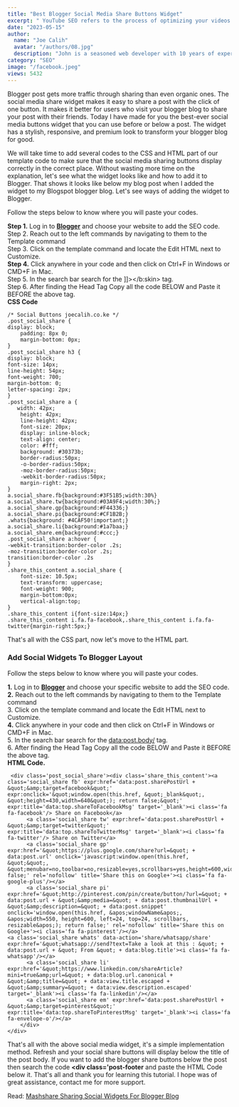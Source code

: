 ```yaml
---
title: "Best Blogger Social Media Share Buttons Widget"
excerpt: " YouTube SEO refers to the process of optimizing your videos for search engines such as Google and YouTube."
date: "2023-05-15"
author:
  name: "Joe Calih"
  avatar: "/authors/08.jpg"
  description: "John is a seasoned web developer with 10 years of experience in React and Next.js."
category: "SEO"
image: "/facebook.jpeg"
views: 5432
---
```



Blogger post gets more traffic through sharing than even organic ones. The social media share widget makes it easy to share a post with the click of one button. It makes it better for users who visit your blogger blog to share your post with their friends. Today I have made for you the best-ever social media buttons widget that you can use before or below a post. The widget has a stylish, responsive, and premium look to transform your blogger blog for good.

We will take time to add several codes to the CSS and HTML part of our template code to make sure that the social media sharing buttons display correctly in the correct place. Without wasting more time on the explanation, let's see what the widget looks like and how to add it to Blogger. That shows it looks like below my blog post when I added the widget to my Blogspot blogger blog. Let's see ways of adding the widget to Blogger.

Follow the steps below to know where you will paste your codes.

**Step 1.** Log in to [**Blogger**](http://blogger.com/) and choose your website to add the SEO code.  
Step 2. Reach out to the left commands by navigating to them to the Template command  
Step 3. Click on the template command and locate the Edit HTML next to Customize.  
**Step 4.** Click anywhere in your code and then click on Ctrl+F in Windows or CMD+F in Mac.  
Step 5. In the search bar search for the ]]></b:skin> tag.  
Step 6. After finding the Head Tag Copy all the code BELOW and Paste it BEFORE the above tag.  
**CSS Code**

```
/* Social Buttons joecalih.co.ke */
.post_social_share {
display: block;
    padding: 8px 0;
    margin-bottom: 0px;
}
.post_social_share h3 {
display: block;
font-size: 14px;
line-height: 54px;
font-weight: 700;
margin-bottom: 0;
letter-spacing: 2px;
}
.post_social_share a {
   width: 42px;
    height: 42px;
    line-height: 42px;
    font-size: 20px;
    display: inline-block;
    text-align: center;
    color: #fff;
    background: #30373b;
    border-radius:50px;
    -o-border-radius:50px;
    -moz-border-radius:50px;
    -webkit-border-radius:50px;
    margin-right: 2px;
}
a.social_share.fb{background:#3F51B5;width:30%}
a.social_share.tw{background:#03A9F4;width:30%;}
a.social_share.gp{background:#F44336;}
a.social_share.pi{background:#CF1B2B;}
.whats{background: #4CAF50!important;}
a.social_share.li{background:#1a7baa;}
a.social_share.em{background:#ccc;}
.post_social_share a:hover {
-webkit-transition:border-color .2s;
-moz-transition:border-color .2s;
transition:border-color .2s
}
.share_this_content a.social_share {
    font-size: 10.5px;
    text-transform: uppercase;
    font-weight: 900;
    margin-bottom:0px;
    vertical-align:top;
}
.share_this_content i{font-size:14px;}
.share_this_content i.fa.fa-facebook,.share_this_content i.fa.fa-twitter{margin-right:5px;}
```

That's all with the CSS part, now let's move to the HTML part.

### Add Social Widgets To Blogger Layout

Follow the steps below to know where you will paste your codes.

**1.** Log in to [**Blogger**](http://blogger.com/) and choose your specific website to add the SEO code.  
**2.** Reach out to the left commands by navigating to them to the Template command  
3. Click on the template command and locate the Edit HTML next to Customize.  
**4.** Click anywhere in your code and then click on Ctrl+F in Windows or CMD+F in Mac.  
5. In the search bar search for the <data:post.body/> tag.  
6. After finding the Head Tag Copy all the code BELOW and Paste it BEFORE the above tag.  
**HTML Code.**

```
 <div class='post_social_share'><div class='share_this_content'><a class='social_share fb' expr:href='data:post.sharePostUrl + &quot;&amp;target=facebook&quot;' expr:onclick='&quot;window.open(this.href, &quot;_blank&quot;, &quot;height=430,width=640&quot;); return false;&quot;' expr:title='data:top.shareToFacebookMsg' target='_blank'><i class='fa fa-facebook'/> Share on Facebook</a>
      <a class='social_share tw' expr:href='data:post.sharePostUrl + &quot;&amp;target=twitter&quot;' expr:title='data:top.shareToTwitterMsg' target='_blank'><i class='fa fa-twitter'/> Share on Twitter</a>
      <a class='social_share gp' expr:href='&quot;https://plus.google.com/share?url=&quot; + data:post.url' onclick='javascript:window.open(this.href,   &quot;&quot;, &quot;menubar=no,toolbar=no,resizable=yes,scrollbars=yes,height=600,width=600&quot;);return false;' rel='nofollow' title='Share this on Google+'><i class='fa fa-google-plus'/></a>
      <a class='social_share pi' expr:href='&quot;http://pinterest.com/pin/create/button/?url=&quot; + data:post.url + &quot;&amp;media=&quot; + data:post.thumbnailUrl + &quot;&amp;description=&quot; + data:post.snippet' onclick='window.open(this.href, &apos;windowName&apos;, &apos;width=550, height=600, left=24, top=24, scrollbars, resizable&apos;); return false;' rel='nofollow' title='Share this on Google+'><i class='fa fa-pinterest'/></a>
<a class='social_share whats' data-action='share/whatsapp/share' expr:href='&quot;whatsapp://send?text=Take a look at this : &quot; + data:post.url + &quot; From &quot; + data:blog.title'><i class='fa fa-whatsapp'/></a>
      <a class='social_share li' expr:href='&quot;https://www.linkedin.com/shareArticle?mini=true&amp;url=&quot; + data:blog.url.canonical + &quot;&amp;title=&quot; + data:view.title.escaped + &quot;&amp;summary=&quot; + data:view.description.escaped' target='_blank'><i class='fa fa-linkedin'/></a>
      <a class='social_share em' expr:href='data:post.sharePostUrl + &quot;&amp;target=pinterest&quot;' expr:title='data:top.shareToPinterestMsg' target='_blank'><i class='fa fa-envelope-o'/></a>
    </div>
</div>
```

That's all with the above social media widget, it's a simple implementation method. Refresh and your social share buttons will display below the title of the post body. If you want to add the blogger share buttons below the post then search the code **<div class='post-footer** and paste the HTML Code below it. That's all and thank you for learning this tutorial. I hope was of great assistance, contact me for more support.

Read: [Mashshare Sharing Social Widgets For Blogger Blog](https://joecalih.co.ke/mashshare-social-sharing-widgets-for-blogger/)